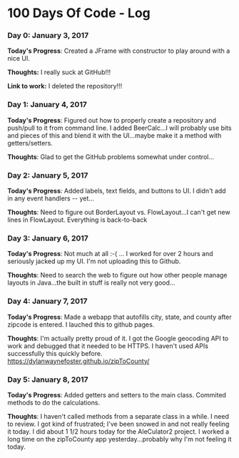 # 100 Days Of Code - Log

### Day 0: January 3, 2017

**Today's Progress**: Created a JFrame with constructor to play around with a nice UI.

**Thoughts:** I really suck at GitHub!!!

**Link to work:** I deleted the repository!!!

### Day 1: January 4, 2017

**Today's Progress**: Figured out how to properly create a repository and push/pull to it from command line. I added BeerCalc...I will probably use bits and pieces of this and blend it with the UI...maybe make it a method with getters/setters.

**Thoughts**: Glad to get the GitHub problems somewhat under control...

### Day 2: January 5, 2017

**Today's Progress**: Added labels, text fields, and buttons to UI. I didn't add in any event handlers -- yet...

**Thoughts**: Need to figure out BorderLayout vs. FlowLayout...I can't get new lines in FlowLayout. Everything is back-to-back

### Day 3: January 6, 2017

**Today's Progress**: Not much at all :-( ... I worked for over 2 hours and seriously jacked up my UI. I'm not uploading this to Github.

**Thoughts**: Need to search the web to figure out how other people manage layouts in Java...the built in stuff is really not very good...

### Day 4: January 7, 2017

**Today's Progress**: Made a webapp that autofills city, state, and county after zipcode is entered. I lauched this to github pages.

**Thoughts**: I'm actually pretty proud of it. I got the Google geocoding API to work and debugged that it needed to be HTTPS. I haven't used APIs successfully this quickly before. https://dylanwaynefoster.github.io/zipToCounty/

### Day 5: January 8, 2017

**Today's Progress**: Added getters and setters to the main class. Commited methods to do the calculations.

**Thoughts**: I haven't called methods from a separate class in a while. I need to review. I got kind of frustrated; I've been snowed in and not really feeling it today. I did about 1 1/2 hours today for the AleCulator2 project. I worked a long time on the zipToCounty app yesterday...probably why I'm not feeling it today.


